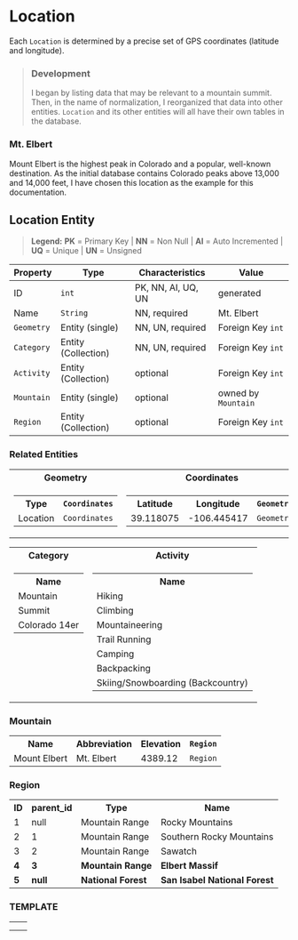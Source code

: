 # Location

Each `Location` is determined by a precise set of GPS coordinates (latitude and longitude).

> ### Development
> I began by listing data that may be relevant to a mountain summit.  Then, in the name of normalization, I reorganized that data into other entities.  `Location` and its other entities will all have their own tables in the database.

### Mt. Elbert

Mount Elbert is the highest peak in Colorado and a popular, well-known destination.  As the initial database contains Colorado peaks above 13,000 and 14,000 feet, I have chosen this location as the example for this documentation.

## Location Entity

> **Legend:** **PK** = Primary Key | **NN** = Non Null | **AI** = Auto Incremented | **UQ** = Unique | **UN** = Unsigned


| Property | Type | Characteristics | Value |
| --- | --- | --- | --- |
| ID | `int` | PK, NN, AI, UQ, UN | generated |
| Name | `String` | NN, required | Mt. Elbert |
| `Geometry` | Entity (single) | NN, UN, required | Foreign Key `int` |
| `Category` | Entity (Collection) | NN, UN, required | Foreign Key `int` |
| `Activity` | Entity (Collection) | optional | Foreign Key `int` |
| `Mountain` | Entity (single) | optional | owned by `Mountain` |
| `Region` | Entity (Collection) | optional | Foreign Key `int` |

### Related Entities

<table>
<tr>
<th>Geometry</th>
<th>
Coordinates
</th>
</tr>
<tr>
<td>
<table>
<tr>
<th>Type</th>
<th><code>Coordinates</code></th>
</tr>
<tr>
<td>Location</td>
<td><code>Coordinates</code></td>
</table>
</td>
<td>
<table>
<tr>
<th>Latitude</th>
<th>Longitude</th>
<th><code>Geometry</code></th>
</tr>
<tr>
<td>39.118075</td>
<td>-106.445417</td>
<td><code>Geometry</code></td>
</tr>
</table>
</td>
</tr>
</table>

<table>
    <tr>
        <th>Category</th>
        <th>Activity</th>
    </tr>
    <tr>
        <td valign="baseline">
            <table>
                <tr>
                    <th>Name</th>
                </tr>
                <tr><td>Mountain</td></tr>
                <tr><td>Summit</td></tr>
                <tr><td>Colorado 14er</td></tr>
            </table>
        </td>
        <td valign="baseline">
            <table>
                <tr>
                    <th>Name</th>
                </tr>
                <tr><td>Hiking</td></tr>
                <tr><td>Climbing</td></tr>
                <tr><td>Mountaineering</td></tr>
                <tr><td>Trail Running</td></tr>
                <tr><td>Camping</td></tr>
                <tr><td>Backpacking</td></tr>
                <tr><td>Skiing/Snowboarding (Backcountry)</td></tr>
            </table>
        </td>
    </tr>
</table>


### Mountain
<table>
    <tr>
        <th>Name</th>
        <th>Abbreviation</th>
        <th>Elevation</th>
        <th><code>Region</code></th>
    </tr>
    <tr>
        <td>Mount Elbert</td>
        <td>Mt. Elbert</td>
        <td>4389.12</td>
        <td><code>Region</code></td>
    </tr>
</table>

### Region
<table>
    <tr>
        <th>ID</th>
        <th>parent_id</th>
        <th>Type</th>
        <th>Name</th>
    </tr>
    <tr>
        <td>1</td>
        <td>null</td>
        <td>Mountain Range</td>
        <td>Rocky Mountains</td>
    </tr>
    <tr>
        <td>2</td>
        <td>1</td>
        <td>Mountain Range</td>
        <td>Southern Rocky Mountains</td>
    </tr>
    <tr>
        <td>3</td>
        <td>2</td>
        <td>Mountain Range</td>
        <td>Sawatch</td>
    </tr>
    <tr>
        <td><b>4</b></td>
        <td><b>3</b></td>
        <td><b>Mountain Range</b></td>
        <td><b>Elbert Massif</b></td>
    </tr>
    <tr>
        <td><b>5</b></td>
        <td><b>null</b></td>
        <td><b>National Forest</b></td>
        <td><b>San Isabel National Forest</b></td>
    </tr>
</table>

### TEMPLATE
<table>
    <tr>
        <th></th>
        <th></th>
    </tr>
    <tr>
        <td></td>
        <td></td>
    </tr>
</table>
